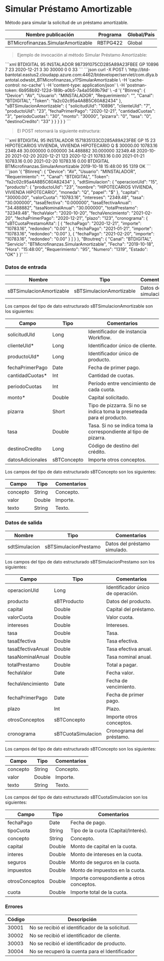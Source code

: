 # Simular Préstamo Amortizable 

Método para simular la solicitud de un préstamo amortizable. 

Nombre publicación | Programa | Global/País 
--------- | ----------- | ----------- 
BTMicrofinanzas.SimularAmortizable | RBTPG422 | Global 

> Ejemplo de invocación al método Simular Préstamo Amortizable: 

<code-group> 
<code-block title="XML" active> 
```xml 
<soapenv:Envelope xmlns:soapenv="http://schemas.xmlsoap.org/soap/envelope/" xmlns:bts="http://uy.com.dlya.bantotal/BTSOA/"> 
   <soapenv:Header/> 
   <soapenv:Body> 
      <bts:BTMicrofinanzas.SimularAmortizable> 
         <bts:Btinreq> 
            <bts:Canal>BTDIGITAL</bts:Canal> 
            <bts:Requerimiento>95</bts:Requerimiento> 
            <bts:Usuario>INSTALADOR</bts:Usuario> 
            <bts:Token>987391075CD285A89A23FBEE</bts:Token> 
            <bts:Device>GP</bts:Device> 
         </bts:Btinreq> 
         <bts:sBTSimulacionAmortizable> 
            <bts:solicitudUId>10896</bts:solicitudUId> 
            <bts:clienteUId>7</bts:clienteUId> 
            <bts:productoUId>23</bts:productoUId> 
            <bts:fechaPrimerPago>2020-12-21</bts:fechaPrimerPago> 
            <bts:cantidadCuotas>3</bts:cantidadCuotas> 
            <bts:periodoCuotas>30</bts:periodoCuotas> 
            <bts:monto>30000</bts:monto> 
            <bts:pizarra>0</bts:pizarra> 
            <bts:tasa>0</bts:tasa> 
            <bts:destinoCredito>33</bts:destinoCredito> 
            <bts:datosAdicionales/> 
         </bts:sBTSimulacionAmortizable> 
      </bts:BTMicrofinanzas.SimularAmortizable> 
   </soapenv:Body> 
</soapenv:Envelope> 
``` 
</code-block> 

<code-block title="JSON"> 
```json 
curl -X POST \ 
  'http://btd-bantotal.eastus2.cloudapp.azure.com:4462/btdeveloper/servlet/com.dlya.bantotal.odwsbt_BTMicrofinanzas_v1?SimularAmortizable \ 
  -H 'cache-control: no-cache' \ 
  -H 'content-type: application/json' \ 
  -H 'postman-token: 6b958b92-122d-189b-a0b5-7a4a0569b79d' \ 
  -d '{ 
	"Btinreq": { 
		"Device": "AV", 
		"Usuario": "MINSTALADOR", 
		"Requerimiento": "", 
		"Canal": "BTDIGITAL", 
		"Token": "fa2c02c95a4A8B5C60A82434" 
	}, 
      "sBTSimulacionAmortizable": { 
          "solicitudUId": "10896", 
          "clienteUId": "7", 
          "productoUId": "23", 
          "fechaPrimerPago": "2020-12-21", 
          "cantidadCuotas": "3", 
          "periodoCuotas": "30", 
          "monto": "30000", 
          "pizarra": "0", 
          "tasa": "0", 
          "destinoCredito": "33" 
        } 
      } 
    } 
  } 
} 
``` 
</code-block> 
</code-group> 

> El POST retornará la siguiente estructura: 

<code-group> 
<code-block title="XML" active> 
```xml 
<SOAP-ENV:Envelope xmlns:SOAP-ENV="http://schemas.xmlsoap.org/soap/envelope/" xmlns:xsd="http://www.w3.org/2001/XMLSchema" xmlns:SOAP-ENC="http://schemas.xmlsoap.org/soap/encoding/" xmlns:xsi="http://www.w3.org/2001/XMLSchema-instance"> 
   <SOAP-ENV:Body> 
      <BTMicrofinanzas.SimularAmortizableResponse> 
         <Btinreq> 
            <Canal>BTDIGITAL</Canal> 
            <Requerimiento>95</Requerimiento> 
            <Usuario>INSTALADOR</Usuario> 
            <Token>1571835133CD285A89A23FBE</Token> 
            <Device>GP</Device> 
         </Btinreq> 
         <sdtSimulacion> 
            <operacionUId>15</operacionUId> 
            <producto> 
               <productoUId>23</productoUId> 
               <nombre>HIPOTECARIOS VIVIENDA, VIVIENDA HIPOTECARIO</nombre> 
               <moneda>Q</moneda> 
               <papel>$</papel> 
            </producto> 
            <capital>30000.00</capital> 
            <valorCuota>10783.16</valorCuota> 
            <intereses>2349.48</intereses> 
            <tasa>30.000000</tasa> 
            <tasaEfectiva>0.000000</tasaEfectiva> 
            <tasaEfectivaAnual>34.488882</tasaEfectivaAnual> 
            <tasaNominalAnual>30.000000</tasaNominalAnual> 
            <totalPrestamo>32349.48</totalPrestamo> 
            <fechaValor>2020-10-20</fechaValor> 
            <fechaVencimiento>2021-02-20</fechaVencimiento> 
            <fechaPrimerPago>2020-12-21</fechaPrimerPago> 
            <plazo>123</plazo> 
            <otrosConceptos></otrosConceptos> 
            <cronograma> 
               <sBTCuotaPrestamoAlta> 
                  <fechaPago>2020-12-21</fechaPago> 
                  <importe>10783.16</importe> 
                  <redondeo>0.00</redondeo> 
               </sBTCuotaPrestamoAlta> 
               <sBTCuotaPrestamoAlta> 
                  <fechaPago>2021-01-21</fechaPago> 
                  <importe>10783.16</importe> 
                  <redondeo>0.00</redondeo> 
               </sBTCuotaPrestamoAlta> 
               <sBTCuotaPrestamoAlta> 
                  <fechaPago>2021-02-20</fechaPago> 
                  <importe>10783.16</importe> 
                  <redondeo>0.00</redondeo> 
               </sBTCuotaPrestamoAlta> 
            </cronograma> 
         </sdtSimulacion> 
         <Erroresnegocio></Erroresnegocio> 
         <Btoutreq> 
            <Canal>BTDIGITAL</Canal> 
            <Servicio>BTMicrofinanzas.SimularAmortizable</Servicio> 
            <Fecha>2019-10-18</Fecha> 
            <Hora>15:48:00</Hora> 
            <Requerimiento>95</Requerimiento> 
            <Numero>1319</Numero> 
            <Estado>OK</Estado> 
         </Btoutreq> 
      </BTMicrofinanzas.SimularAmortizableResponse> 
   </SOAP-ENV:Body> 
</SOAP-ENV:Envelope> 
``` 
</code-block> 

<code-block title="JSON"> 
```json 
'{ 
	"Btinreq": { 
		"Device": "AV", 
		"Usuario": "MINSTALADOR", 
		"Requerimiento": "", 
		"Canal": "BTDIGITAL", 
		"Token": "fa2c02c95a4A8B5C60A82434" 
	}, 
      "sdtSimulacion": { 
          "operacionUId": "15", 
          "producto": { 
            "productoUId": "23", 
            "nombre": "HIPOTECARIOS VIVIENDA, VIVIENDA HIPOTECARIO", 
            "moneda": "Q", 
            "papel": "$" 
          }, 
          "capital": "30000.00", 
          "valorCuota": "10783.16", 
          "intereses": "2349.48", 
          "tasa": "30.000000", 
          "tasaEfectiva": "0.000000", 
          "tasaEfectivaAnual": "34.488882", 
          "tasaNominalAnual": "30.000000", 
          "totalPrestamo": "32349.48", 
          "fechaValor": "2020-10-20", 
          "fechaVencimiento": "2021-02-20", 
          "fechaPrimerPago": "2020-12-21", 
          "plazo": "123", 
          "cronograma": { 
            "sBTCuotaPrestamoAlta": [ 
              { 
                "fechaPago": "2020-12-21", 
                "importe": "10783.16", 
                "redondeo": "0.00" 
              }, 
              { 
                "fechaPago": "2021-01-21", 
                "importe": "10783.16", 
                "redondeo": "0.00" 
              }, 
              { 
                "fechaPago": "2021-02-20", 
                "importe": "10783.16", 
                "redondeo": "0.00" 
              } 
            ] 
          } 
        }, 
        "Btoutreq": { 
          "Canal": "BTDIGITAL", 
          "Servicio": "BTMicrofinanzas.SimularAmortizable", 
          "Fecha": "2019-10-18", 
          "Hora": "15:48:00", 
          "Requerimiento": "95", 
          "Numero": "1319", 
          "Estado": "OK" 
        } 
}' 
``` 
</code-block> 
</code-group> 

### Datos de entrada 

Nombre | Tipo | Comentarios 
--------- | ----------- | ----------- 
sBTSimulacionAmortizable | sBTSimulacionAmortizable | Datos de la simulación. 

Los campos del tipo de dato estructurado sBTSimulacionAmortizable son los siguientes: 

Campo | Tipo | Comentarios 
--------- | ----------- | ----------- 
solicitudUId | Long | Identificador de instancia Workflow. 
clienteUId* | Long | Identificador único de cliente. 
productoUId* | Long | Identificador único de producto. 
fechaPrimerPago | Date | Fecha de primer pago. 
cantidadCuotas* | Int | Cantidad de cuotas. 
periodoCuotas | Int | Período entre vencimiento de cada cuota. 
monto* | Double | Capital solicitado. 
pizarra | Short | Tipo de pizzarra. Si no se indica toma la preseteada para el producto. 
tasa | Double | Tasa. Si no se indica toma la correspondiente al tipo de pizarra. 
destinoCredito | Long | Código de destino del crédito. 
datosAdicionales | sBTConcepto | Importe otros conceptos. 

Los campos del tipo de dato estructurado sBTConcepto son los siguientes: 

Campo | Tipo | Comentarios 
--------- | ----------- | ----------- 
concepto | String | Concepto. 
valor | Double | Importe. 
texto | String | Texto. 

### Datos de salida 

Nombre | Tipo | Comentarios 
--------- | ----------- | ----------- 
sdtSimulacion | sBTSimulacionPrestamo | Datos del préstamo simulado. 

Los campos del tipo de dato estructurado sBTSimulacionPrestamo son los siguientes: 

Campo | Tipo | Comentarios 
--------- | ----------- | ----------- 
operacionUId | Long | Identificador único de operación. 
producto | sBTProducto | Datos del producto. 
capital | Double | Capital del préstamo. 
valorCuota | Double | Valor cuota. 
intereses | Double | Intereses. 
tasa | Double | Tasa. 
tasaEfectiva | Double | Tasa efectiva. 
tasaEfectivaAnual | Double | Tasa efectiva anual. 
tasaNominalAnual | Double | Tasa nominal anual. 
totalPrestamo | Double | Total a pagar. 
fechaValor | Date | Fecha valor. 
fechaVencimiento | Date | Fecha de vencimiento. 
fechaPrimerPago | Date | Fecha de primer pago. 
plazo | Int | Plazo. 
otrosConceptos | sBTConcepto | Importe otros conceptos.  
cronograma | sBTCuotaSimulacion | Cronograma del préstamo. 

Los campos del tipo de dato estructurado sBTConcepto son los siguientes: 

Campo | Tipo | Comentarios 
--------- | ----------- | ----------- 
concepto | String | Concepto. 
valor | Double | Importe. 
texto | String | Texto. 

Los campos del tipo de dato estructurado sBTCuotaSimulacion son los siguientes: 

Campo | Tipo | Comentarios 
--------- | ----------- | ----------- 
fechaPago | Date | Fecha de pago. 
tipoCuota | String | Tipo de la cuota (Capital/Interés). 
concepto | String | Concepto. 
capital | Double | Monto de capital en la cuota. 
interes | Double | Monto de intereses en la cuota. 
seguros | Double | Monto de seguros en la cuota. 
impuestos | Double | Monto de impuestos en la cuota. 
otrosConceptos | Double | Importe correspondiente a otros conceptos. 
cuota | Double | Importe total de la cuota. 

### Errores 

Código | Descripción 
--------- | ----------- 
30001 | No se recibió el identificador de la solicitud. 
30002 | No se recibió el identificador de cliente. 
30003 | No se recibió el identificador de producto. 
30004 | No se recuperó la cuenta para el Identificador 

 
